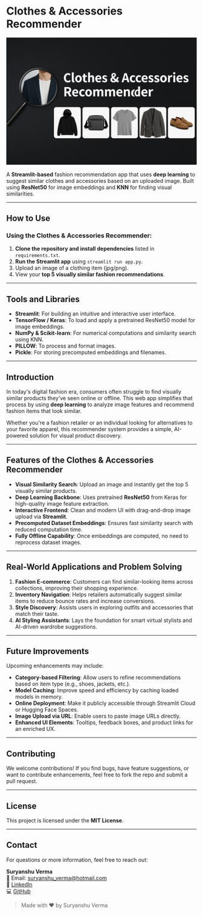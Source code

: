 # Clothes & Accessories Recommender  
![Banner](https://github.com/Suryanshu-Verma/clothes_accessories_recommender/raw/main/fashion_accessories_banner.png)
 <!-- Replace with actual image path if needed -->

A **Streamlit-based** fashion recommendation app that uses **deep learning** to suggest similar clothes and accessories based on an uploaded image. Built using **ResNet50** for image embeddings and **KNN** for finding visual similarities.

---

## How to Use

### Using the Clothes & Accessories Recommender:
1. **Clone the repository and install dependencies** listed in `requirements.txt`.
2. **Run the Streamlit app** using `streamlit run app.py`.
3. Upload an image of a clothing item (jpg/png).
4. View your **top 5 visually similar fashion recommendations**.

---

## Tools and Libraries
- **Streamlit**: For building an intuitive and interactive user interface.
- **TensorFlow / Keras**: To load and apply a pretrained ResNet50 model for image embeddings.
- **NumPy & Scikit-learn**: For numerical computations and similarity search using KNN.
- **PILLOW**: To process and format images.
- **Pickle**: For storing precomputed embeddings and filenames.

---

## Introduction

In today's digital fashion era, consumers often struggle to find visually similar products they’ve seen online or offline. This web app simplifies that process by using **deep learning** to analyze image features and recommend fashion items that look similar.

Whether you're a fashion retailer or an individual looking for alternatives to your favorite apparel, this recommender system provides a simple, AI-powered solution for visual product discovery.

---

## Features of the Clothes & Accessories Recommender

- **Visual Similarity Search**: Upload an image and instantly get the top 5 visually similar products.
- **Deep Learning Backbone**: Uses pretrained **ResNet50** from Keras for high-quality image feature extraction.
- **Interactive Frontend**: Clean and modern UI with drag-and-drop image upload via **Streamlit**.
- **Precomputed Dataset Embeddings**: Ensures fast similarity search with reduced computation time.
- **Fully Offline Capability**: Once embeddings are computed, no need to reprocess dataset images.

---

## Real-World Applications and Problem Solving

1. **Fashion E-commerce**: Customers can find similar-looking items across collections, improving their shopping experience.
2. **Inventory Navigation**: Helps retailers automatically suggest similar items to reduce bounce rates and increase conversions.
3. **Style Discovery**: Assists users in exploring outfits and accessories that match their taste.
4. **AI Styling Assistants**: Lays the foundation for smart virtual stylists and AI-driven wardrobe suggestions.

---

## Future Improvements

Upcoming enhancements may include:
- **Category-based Filtering**: Allow users to refine recommendations based on item type (e.g., shoes, jackets, etc.).
- **Model Caching**: Improve speed and efficiency by caching loaded models in memory.
- **Online Deployment**: Make it publicly accessible through Streamlit Cloud or Hugging Face Spaces.
- **Image Upload via URL**: Enable users to paste image URLs directly.
- **Enhanced UI Elements**: Tooltips, feedback boxes, and product links for an enriched UX.

---

## Contributing
We welcome contributions! If you find bugs, have feature suggestions, or want to contribute enhancements, feel free to fork the repo and submit a pull request.

---

## License
This project is licensed under the **MIT License**.

---

## Contact

For questions or more information, feel free to reach out:

**Suryanshu Verma**  
📧 Email: [suryanshu_verma@hotmail.com](mailto:suryanshu_verma@hotmail.com)  
🔗 [LinkedIn](https://www.linkedin.com/in/suryanshu-verma/)  
💻 [GitHub](https://github.com/Suryanshu-Verma)

> Made with ❤️ by Suryanshu Verma
